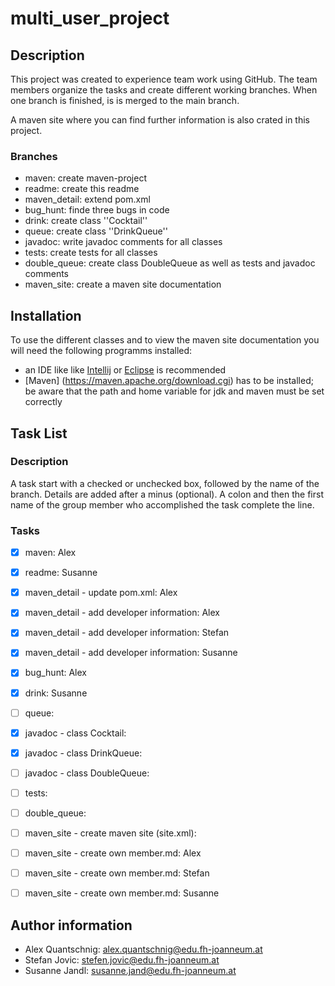 # multi_user_project #

## Description ##

This project was created to experience team work using GitHub.
The team members organize the tasks and create different working branches.
When one branch is finished, is is merged to the main branch.

A maven site where you can find further information is also crated in this project.

### Branches ###

* maven: create maven-project
* readme: create this readme
* maven_detail: extend pom.xml
* bug_hunt: finde three bugs in code
* drink: create class ''Cocktail''
* queue: create class ''DrinkQueue''
* javadoc: write javadoc comments for all classes
* tests: create tests for all classes
* double_queue: create class DoubleQueue as well as tests and javadoc comments
* maven_site: create a maven site documentation

## Installation ##

To use the different classes and to view the maven site documentation you will need the following programms installed:

* an IDE like like [Intellij](<https://www.jetbrains.com/idea>) or [Eclipse](<https://www.eclipse.org/downloads/>) is recommended
* [Maven] (<https://maven.apache.org/download.cgi>) has to be installed; be aware that the path and home variable for jdk and maven must be set correctly

## Task List ##

### Description ###

A task start with a checked or unchecked box, followed by the name of the branch.
Details are added after a minus (optional).
A colon and then the first name of the group member who accomplished the task complete the line.

### Tasks ###

- [x] maven: Alex


- [x] readme: Susanne


- [x] maven_detail - update pom.xml: Alex
- [x] maven_detail - add developer information: Alex
- [x] maven_detail - add developer information: Stefan
- [x] maven_detail - add developer information: Susanne


- [x] bug_hunt: Alex


- [x] drink: Susanne


- [ ] queue:


- [x] javadoc - class Cocktail:
- [x] javadoc - class DrinkQueue:
- [ ] javadoc - class DoubleQueue:


- [ ] tests:


- [ ] double_queue:


- [ ] maven_site - create maven site (site.xml):
- [ ] maven_site - create own member.md: Alex
- [ ] maven_site - create own member.md: Stefan
- [ ] maven_site - create own member.md: Susanne

## Author information ##

* Alex Quantschnig: alex.quantschnig@edu.fh-joanneum.at
* Stefan Jovic: stefen.jovic@edu.fh-joanneum.at
* Susanne Jandl: susanne.jand@edu.fh-joanneum.at
